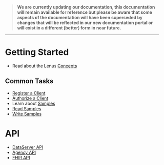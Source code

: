 > **We are currently updating our documentation, this documentation will remain available for reference but please be aware that some aspects of the documentation will have been superseded by changes that will be reflected in our new documentation portal or will exist in a different (better) form in near future.**
---
# Getting Started

* Read about the Lenus [Concepts](concepts.md)

## Common Tasks

* [Register a Client](register_client.md)
* [Authorize a Client](api/authorization.md)
* Learn about [Samples](api/dataserver/samples/index.md)
* [Read Samples](api/dataserver/tasks/read_samples.md)
* [Write Samples](api/dataserver/tasks/write_samples.md)


# API

* [DataServer API](api/dataserver/index.md)
* [Agency API](api/agency/index.md)
* [FHIR API](api/fhir/index.md)
